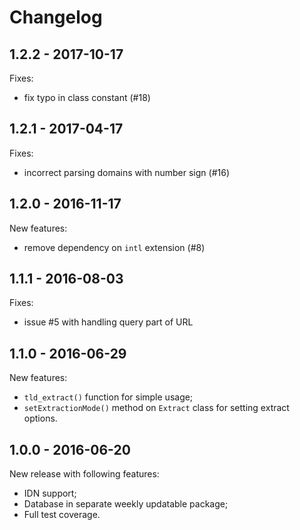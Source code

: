 # Changelog

## 1.2.2 - 2017-10-17

Fixes:
* fix typo in class constant (#18)

## 1.2.1 - 2017-04-17

Fixes:
* incorrect parsing domains with number sign (#16)

## 1.2.0 - 2016-11-17

New features:
* remove dependency on `intl` extension (#8)

## 1.1.1 - 2016-08-03

Fixes:
* issue #5 with handling query part of URL

## 1.1.0 - 2016-06-29

New features:
* `tld_extract()` function for simple usage;
* `setExtractionMode()` method on `Extract` class for setting extract options.

## 1.0.0 - 2016-06-20

New release with following features:
* IDN support;
* Database in separate weekly updatable package;
* Full test coverage.
